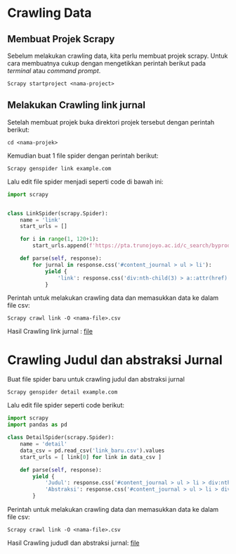 # Crawling Data

## Membuat Projek Scrapy

Sebelum melakukan crawling data, kita perlu membuat projek scrapy. Untuk cara membuatnya cukup dengan mengetikkan perintah berikut pada _terminal_ atau _command prompt_.

```
Scrapy startproject <nama-project>
```

## Melakukan Crawling link jurnal

Setelah membuat projek buka direktori projek tersebut dengan perintah berikut:

```
cd <nama-projek>
```

Kemudian buat 1 file spider dengan perintah berikut:

```
Scrapy genspider link example.com
```

Lalu edit file spider menjadi seperti code di bawah ini:

```python
import scrapy


class LinkSpider(scrapy.Spider):
    name = 'link'
    start_urls = []

    for i in range(1, 120+1):
        start_urls.append(f'https://pta.trunojoyo.ac.id/c_search/byprod/10/{i}')

    def parse(self, response):
        for jurnal in response.css('#content_journal > ul > li'):
            yield {
                'link': response.css('div:nth-child(3) > a::attr(href)').get(),
            }
```

Perintah untuk melakukan crawling data dan memasukkan data ke dalam file csv:

```
Scrapy crawl link -O <nama-file>.csv
```

Hasil Crawling link jurnal : [file](./link.csv)

# Crawling Judul dan abstraksi Jurnal

Buat file spider baru untuk crawling judul dan abstraksi jurnal

```
Scrapy genspider detail example.com
```

Lalu edit file spider seperti code berikut:

```python
import scrapy
import pandas as pd

class DetailSpider(scrapy.Spider):
    name = 'detail'
    data_csv = pd.read_csv('link_baru.csv').values
    start_urls = [ link[0] for link in data_csv ]

    def parse(self, response):
        yield {
            'Judul': response.css('#content_journal > ul > li > div:nth-child(2) > a::text').extract(),
            'Abstraksi': response.css('#content_journal > ul > li > div:nth-child(4) > div:nth-child(2) > p::text').extract(),
        }
```

Perintah untuk melakukan crawling data dan memasukkan data ke dalam file csv:

```
Scrapy crawl link -O <nama-file>.csv
```

Hasil Crawling jududl dan abstraksi jurnal: [file](./detail_pta.csv)
